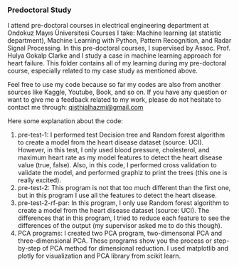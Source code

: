 ### Predoctoral Study
I attend pre-doctoral courses in electrical engineering department at Ondokuz Mayıs Üniversitesi
Courses I take: Machine learning (at statistic department), Machine Learning with Python, Pattern Recognition, and Radar Signal Processing.
In this pre-doctoral courses, I supervised by Assoc. Prof. Hulya Gokalp Clarke and I study a case in machine learning approach for heart failure.
This folder contains all of my learning during my pre-doctoral course, especially related to my case study as mentioned above.

Feel free to use my code because so far my codes are also from another sources like Kaggle, Youtube, Book, and so on.
If you have any question or want to give me a feedback related to my work, please do not hesitate to contact me through: qisthialhazmi@gmail.com

Here some explanation about the code:
1. pre-test-1: I performed test Decision tree and Random forest algorithm to create a model from the heart disease dataset (source: UCI). However, in this test, I only used blood pressure, cholesterol, and maximum heart rate as my model features to detect the heart disease value (true, false). Also, in this code, I performed cross validation to validate the model, and performed graphiz to print the trees (this one is really excited).
2. pre-test-2: This program is not that too much different than the first one, but in this program I use all the features to detect the heart disease.
3. pre-test-2-rf-par: In this program, I only use Random forest algorithm to create a model from the heart disease dataset (source: UCI). The differences that in this program, I tried to reduce each feature to see the differences of the output (my supervisor asked me to do this though).
4. PCA programs: I created two PCA program, two-dimensonal PCA and three-dimensional PCA. These programs show you the process or step-by-step of PCA method for dimensional reduction. I used matplotlib and plotly for visualization and PCA library from scikit learn.
